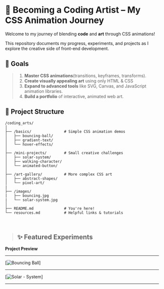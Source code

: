 # 🚀 Becoming a Coding Artist – My CSS Animation Journey

Welcome to my journey of blending <b>code</b> and <b>art</b> through CSS animations!

This repository documents my progress, experiments, and projects as I explore the creative side of front-end development.

## 🎯 Goals

> 1.  <b>Master CSS animations</b>(transitions, keyframes, transforms).
> 2.  <b>Create visually appealing art</b> using only HTML & CSS
> 3.  <b>Expand to advanced tools</b> like SVG, Canvas, and JavaScript animation libraries.
> 4.  <b>Build a portfolio</b> of interactive, animated web art.

## 📁 Project Structure

```shell
/coding_arts/
│
├── /basics/               # Simple CSS animation demos
│   ├── bouncing-ball/
│   ├── gradient-text/
│   └── hover-effects/
│
├── /mini-projects/        # Small creative challenges
│   ├── solar-system/
│   ├── walking-character/
│   └── animated-button/
│
├── /art-gallery/          # More complex CSS art
│   ├── abstract-shapes/
│   └── pixel-art/
|
├── /images/
|   ├── bouncing.jpg
|   └── solar-system.jpg
│
├── README.md              # You're here!
└── resources.md           # Helpful links & tutorials
```

<br/>

> ## ✨ Featured Experiments

<b> Project </b> <b> Preview </b>

---

[![Bouncing Ball ](/coding_art/images/bouncing.jpg)]

---

[![Solar - System](/coding_art/images/solar-system.jpg)]

---
